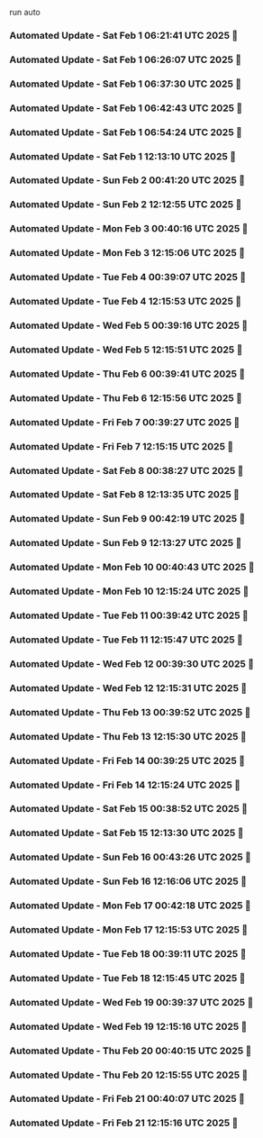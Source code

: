 run auto


### Automated Update - Sat Feb  1 06:21:41 UTC 2025 🚀


### Automated Update - Sat Feb  1 06:26:07 UTC 2025 🚀


### Automated Update - Sat Feb  1 06:37:30 UTC 2025 🚀


### Automated Update - Sat Feb  1 06:42:43 UTC 2025 🚀


### Automated Update - Sat Feb  1 06:54:24 UTC 2025 🚀


### Automated Update - Sat Feb  1 12:13:10 UTC 2025 🚀


### Automated Update - Sun Feb  2 00:41:20 UTC 2025 🚀


### Automated Update - Sun Feb  2 12:12:55 UTC 2025 🚀


### Automated Update - Mon Feb  3 00:40:16 UTC 2025 🚀


### Automated Update - Mon Feb  3 12:15:06 UTC 2025 🚀


### Automated Update - Tue Feb  4 00:39:07 UTC 2025 🚀


### Automated Update - Tue Feb  4 12:15:53 UTC 2025 🚀


### Automated Update - Wed Feb  5 00:39:16 UTC 2025 🚀


### Automated Update - Wed Feb  5 12:15:51 UTC 2025 🚀


### Automated Update - Thu Feb  6 00:39:41 UTC 2025 🚀


### Automated Update - Thu Feb  6 12:15:56 UTC 2025 🚀


### Automated Update - Fri Feb  7 00:39:27 UTC 2025 🚀


### Automated Update - Fri Feb  7 12:15:15 UTC 2025 🚀


### Automated Update - Sat Feb  8 00:38:27 UTC 2025 🚀


### Automated Update - Sat Feb  8 12:13:35 UTC 2025 🚀


### Automated Update - Sun Feb  9 00:42:19 UTC 2025 🚀


### Automated Update - Sun Feb  9 12:13:27 UTC 2025 🚀


### Automated Update - Mon Feb 10 00:40:43 UTC 2025 🚀


### Automated Update - Mon Feb 10 12:15:24 UTC 2025 🚀


### Automated Update - Tue Feb 11 00:39:42 UTC 2025 🚀


### Automated Update - Tue Feb 11 12:15:47 UTC 2025 🚀


### Automated Update - Wed Feb 12 00:39:30 UTC 2025 🚀


### Automated Update - Wed Feb 12 12:15:31 UTC 2025 🚀


### Automated Update - Thu Feb 13 00:39:52 UTC 2025 🚀


### Automated Update - Thu Feb 13 12:15:30 UTC 2025 🚀


### Automated Update - Fri Feb 14 00:39:25 UTC 2025 🚀


### Automated Update - Fri Feb 14 12:15:24 UTC 2025 🚀


### Automated Update - Sat Feb 15 00:38:52 UTC 2025 🚀


### Automated Update - Sat Feb 15 12:13:30 UTC 2025 🚀


### Automated Update - Sun Feb 16 00:43:26 UTC 2025 🚀


### Automated Update - Sun Feb 16 12:16:06 UTC 2025 🚀


### Automated Update - Mon Feb 17 00:42:18 UTC 2025 🚀


### Automated Update - Mon Feb 17 12:15:53 UTC 2025 🚀


### Automated Update - Tue Feb 18 00:39:11 UTC 2025 🚀


### Automated Update - Tue Feb 18 12:15:45 UTC 2025 🚀


### Automated Update - Wed Feb 19 00:39:37 UTC 2025 🚀


### Automated Update - Wed Feb 19 12:15:16 UTC 2025 🚀


### Automated Update - Thu Feb 20 00:40:15 UTC 2025 🚀


### Automated Update - Thu Feb 20 12:15:55 UTC 2025 🚀


### Automated Update - Fri Feb 21 00:40:07 UTC 2025 🚀


### Automated Update - Fri Feb 21 12:15:16 UTC 2025 🚀
